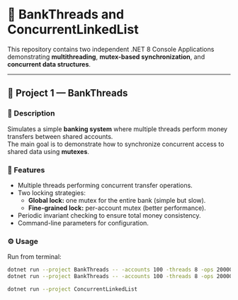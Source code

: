 # 🧵 BankThreads and ConcurrentLinkedList

This repository contains two independent .NET 8 Console Applications demonstrating **multithreading**, **mutex-based synchronization**, and **concurrent data structures**.

---

## 🏦 Project 1 — BankThreads

### 📘 Description
Simulates a simple **banking system** where multiple threads perform money transfers between shared accounts.  
The main goal is to demonstrate how to synchronize concurrent access to shared data using **mutexes**.

### 🧩 Features
- Multiple threads performing concurrent transfer operations.
- Two locking strategies:
  - **Global lock:** one mutex for the entire bank (simple but slow).
  - **Fine-grained lock:** per-account mutex (better performance).
- Periodic invariant checking to ensure total money consistency.
- Command-line parameters for configuration.

### ⚙️ Usage
Run from terminal:
```bash
dotnet run --project BankThreads -- -accounts 100 -threads 8 -ops 200000 -per-account
dotnet run --project BankThreads -- -accounts 100 -threads 8 -ops 200000 -default-all

dotnet run --project ConcurrentLinkedList
